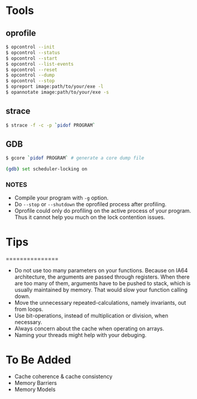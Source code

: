 # Tools

## oprofile
```bash
$ opcontrol --init
$ opcontrol --status
$ opcontrol --start
$ opcontrol --list-events
$ opcontrol --reset
$ opcontrol --dump
$ opcontrol --stop
$ opreport image:path/to/your/exe -l
$ opannotate image:path/to/your/exe -s
```

## strace
```bash
$ strace -f -c -p `pidof PROGRAM`
```

## GDB
```bash
$ gcore `pidof PROGRAM` # generate a core dump file

(gdb) set scheduler-locking on
```

### NOTES
* Compile your program with `-g` option.
* Do `--stop` or `--shutdown` the oprofiled process after profiling.
* Oprofile could only do profiling on the active process of your program. Thus it cannot
  help you much on the lock contention issues.



# Tips
===============
* Do not use too many parameters on your functions.
  Because on IA64 architecture, the arguments are passed through registers.
  When there are too many of them, arguments have to be pushed to stack, which is
  usually maintained by memory. That would slow your function calling down.
* Move the unnecessary repeated-calculations, namely invariants, out from loops.
* Use bit-operations, instead of multiplication or division, when necessary.
* Always concern about the cache when operating on arrays.
* Naming your threads might help with your debuging.

# To Be Added
* Cache coherence & cache consistency
* Memory Barriers
* Memory Models

